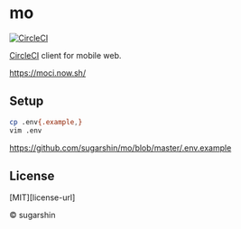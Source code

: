 # mo

[![CircleCI](https://circleci.com/gh/sugarshin/mo/tree/master.svg?style=svg&circle-token=fc745423892bf3c1ff01daba9d8684cfc905db2c)](https://circleci.com/gh/sugarshin/mo/tree/master)

[CircleCI](https://circleci.com/) client for mobile web.

https://moci.now.sh/

## Setup

```sh
cp .env{.example,}
vim .env
```

https://github.com/sugarshin/mo/blob/master/.env.example

## License

[MIT][license-url]

© sugarshin
